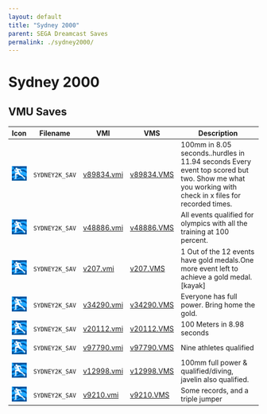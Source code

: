```yaml
---
layout: default
title: "Sydney 2000"
parent: SEGA Dreamcast Saves
permalink: ./sydney2000/
---
```

# Sydney 2000

## VMU Saves

| Icon | Filename | VMI | VMS | Description |
|------|----------|-----|-----|-------------|
| ![Sydney 2000](../icons/SYDNEY2K_SAV.GIF) | `SYDNEY2K_SAV` | [v89834.vmi](v89834.vmi) | [v89834.VMS](v89834.VMS) | 100mm in 8.05 seconds..hurdles in 11.94 seconds Every event top scored but two. Show me what you working with check in x files for recorded times.  |
| ![Sydney 2000](../icons/SYDNEY2K_SAV.GIF) | `SYDNEY2K_SAV` | [v48886.vmi](v48886.vmi) | [v48886.VMS](v48886.VMS) | All events qualified for olympics with all the training at 100 percent.  |
| ![Sydney 2000](../icons/SYDNEY2K_SAV.GIF) | `SYDNEY2K_SAV` | [v207.vmi](v207.vmi) | [v207.VMS](v207.VMS) | 1 Out of the 12 events have gold medals.One more event left to achieve a gold medal.[kayak]  |
| ![Sydney 2000](../icons/SYDNEY2K_SAV.GIF) | `SYDNEY2K_SAV` | [v34290.vmi](v34290.vmi) | [v34290.VMS](v34290.VMS) | Everyone has full power. Bring home the gold.  |
| ![Sydney 2000](../icons/SYDNEY2K_SAV.GIF) | `SYDNEY2K_SAV` | [v20112.vmi](v20112.vmi) | [v20112.VMS](v20112.VMS) | 100 Meters in 8.98 seconds  |
| ![Sydney 2000](../icons/SYDNEY2K_SAV.GIF) | `SYDNEY2K_SAV` | [v97790.vmi](v97790.vmi) | [v97790.VMS](v97790.VMS) | Nine athletes qualified  |
| ![Sydney 2000](../icons/SYDNEY2K_SAV.GIF) | `SYDNEY2K_SAV` | [v12998.vmi](v12998.vmi) | [v12998.VMS](v12998.VMS) | 100mm full power & qualified/diving, javelin also qualified.  |
| ![Sydney 2000](../icons/SYDNEY2K_SAV.GIF) | `SYDNEY2K_SAV` | [v9210.vmi](v9210.vmi) | [v9210.VMS](v9210.VMS) | Some records, and a triple jumper  |
